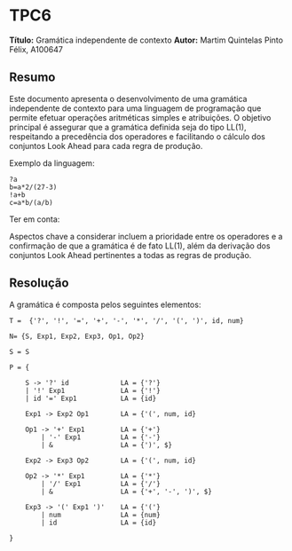 # TPC6

**Título:** Gramática independente de contexto 
**Autor:** Martim Quintelas Pinto Félix, A100647

## Resumo

Este documento apresenta o desenvolvimento de uma gramática independente de contexto para uma linguagem de programação que permite efetuar operações aritméticas simples e atribuições. O objetivo principal é assegurar que a gramática definida seja do tipo LL(1), respeitando a precedência dos operadores e facilitando o cálculo dos conjuntos Look Ahead para cada regra de produção.


Exemplo da linguagem:

    ?a
    b=a*2/(27-3)
    !a+b
    c=a*b/(a/b)

Ter em conta:

Aspectos chave a considerar incluem a prioridade entre os operadores e a confirmação de que a gramática é de fato LL(1), além da derivação dos conjuntos Look Ahead pertinentes a todas as regras de produção.

## Resolução

A gramática é composta pelos seguintes elementos:

    T =  {'?', '!', '=', '+', '-', '*', '/', '(', ')', id, num}

    N= {S, Exp1, Exp2, Exp3, Op1, Op2}

    S = S

    P = {
    
        S -> '?' id             LA = {'?'}
        | '!' Exp1              LA = {'!'}
        | id '=' Exp1           LA = {id}

        Exp1 -> Exp2 Op1        LA = {'(', num, id}

        Op1 -> '+' Exp1         LA = {'+'}
            | '-' Exp1          LA = {'-'}
            | &                 LA = {')', $}

        Exp2 -> Exp3 Op2        LA = {'(', num, id}

        Op2 -> '*' Exp1         LA = {'*'}
            | '/' Exp1          LA = {'/'}
            | &                 LA = {'+', '-', ')', $}

        Exp3 -> '(' Exp1 ')'    LA = {'('}
            | num               LA = {num}
            | id                LA = {id}

    }